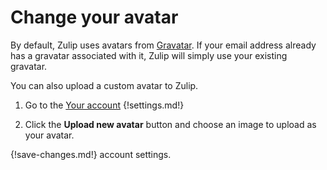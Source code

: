 # Change your avatar

By default, Zulip uses avatars from [Gravatar](https://en.gravatar.com/).
If your email address already has a gravatar associated with it, Zulip will
simply use your existing gravatar.

You can also upload a custom avatar to Zulip.

1. Go to the [Your account](/#settings/your-account)
{!settings.md!}

2. Click the **Upload new avatar** button and choose an image to upload
    as your avatar.

{!save-changes.md!} account settings.
